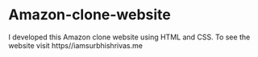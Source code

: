 # Amazon-clone-website
I developed this Amazon clone website using HTML and CSS. To see the website visit https//iamsurbhishrivas.me
